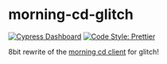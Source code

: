 # morning-cd-glitch
[![Cypress Dashboard](https://img.shields.io/badge/Cypress-Dashboard-brightgreen.svg?style=for-the-badge)](https://dashboard.cypress.io/#/projects/d43yi2/runs)
[![Code Style: Prettier](https://img.shields.io/badge/code_style-prettier-ff69b4.svg?style=for-the-badge)](https://github.com/prettier/prettier)


8bit rewrite of the [morning cd client](https://github.com/zhammer/morning-cd) for glitch!
